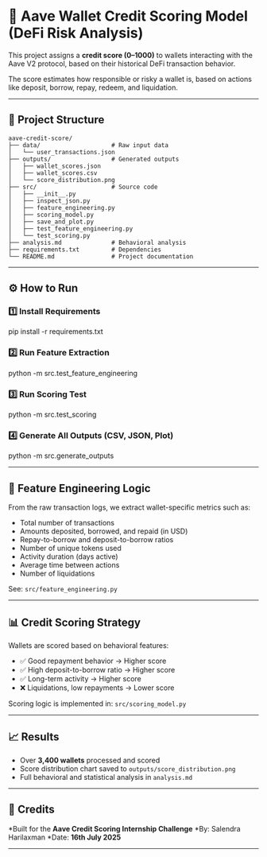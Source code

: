 # 🏦 Aave Wallet Credit Scoring Model (DeFi Risk Analysis)

This project assigns a **credit score (0–1000)** to wallets interacting with the Aave V2 protocol, based on their historical DeFi transaction behavior.

The score estimates how responsible or risky a wallet is, based on actions like deposit, borrow, repay, redeem, and liquidation.

---

## 📂 Project Structure

```plaintext
aave-credit-score/
├── data/                    # Raw input data
│   └── user_transactions.json
├── outputs/                 # Generated outputs
│   ├── wallet_scores.json
│   ├── wallet_scores.csv
│   └── score_distribution.png
├── src/                     # Source code
│   ├── __init__.py
│   ├── inspect_json.py
│   ├── feature_engineering.py
│   ├── scoring_model.py
│   ├── save_and_plot.py
│   ├── test_feature_engineering.py
│   └── test_scoring.py
├── analysis.md              # Behavioral analysis
├── requirements.txt         # Dependencies
└── README.md                # Project documentation
```
---

## ⚙️ How to Run

### 1️⃣ Install Requirements

pip install -r requirements.txt

### 2️⃣ Run Feature Extraction

python -m src.test_feature_engineering

### 3️⃣ Run Scoring Test

python -m src.test_scoring

### 4️⃣ Generate All Outputs (CSV, JSON, Plot)

python -m src.generate_outputs

---

## 🧠 Feature Engineering Logic

From the raw transaction logs, we extract wallet-specific metrics such as:

* Total number of transactions
* Amounts deposited, borrowed, and repaid (in USD)
* Repay-to-borrow and deposit-to-borrow ratios
* Number of unique tokens used
* Activity duration (days active)
* Average time between actions
* Number of liquidations

See: `src/feature_engineering.py`

---

## 📊 Credit Scoring Strategy

Wallets are scored based on behavioral features:

* ✅ Good repayment behavior → Higher score
* ✅ High deposit-to-borrow ratio → Higher score
* ✅ Long-term activity → Higher score
* ❌ Liquidations, low repayments → Lower score

Scoring logic is implemented in: `src/scoring_model.py`

---

## 📈 Results

* Over **3,400 wallets** processed and scored
* Score distribution chart saved to `outputs/score_distribution.png`
* Full behavioral and statistical analysis in `analysis.md`

---

## 🙌 Credits

*Built for the **Aave Credit Scoring Internship Challenge**
*By: Salendra Harilaxman
*Date: **16th July 2025**

---

